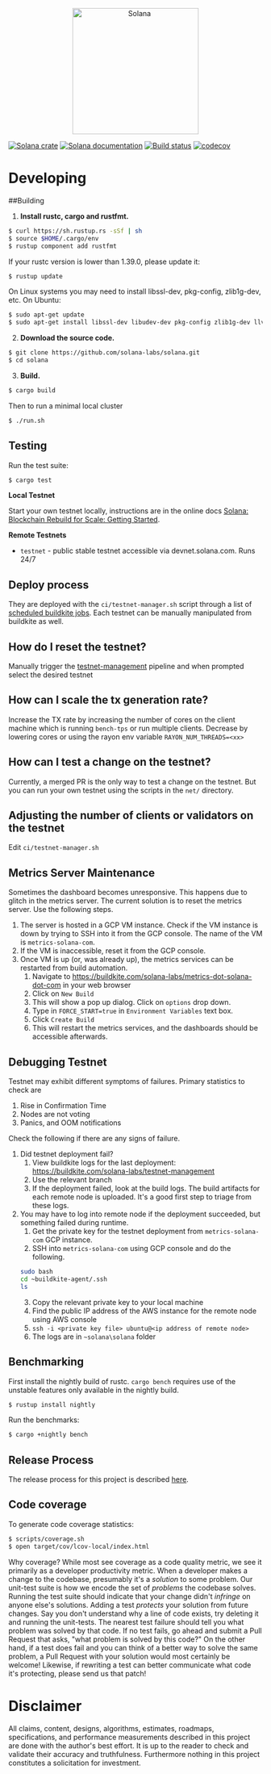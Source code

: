 <p align="center">
  <a href="https://solana.com">
    <img alt="Solana" src="https://i.imgur.com/OMnvVEz.png" width="250" />
  </a>
</p>

[![Solana crate](https://img.shields.io/crates/v/solana-core.svg)](https://crates.io/crates/solana-core)
[![Solana documentation](https://docs.rs/solana-core/badge.svg)](https://docs.rs/solana-core)
[![Build status](https://badge.buildkite.com/8cc350de251d61483db98bdfc895b9ea0ac8ffa4a32ee850ed.svg?branch=master)](https://buildkite.com/solana-labs/solana/builds?branch=master)
[![codecov](https://codecov.io/gh/solana-labs/solana/branch/master/graph/badge.svg)](https://codecov.io/gh/solana-labs/solana)

# Developing

##Building

1. **Install rustc, cargo and rustfmt.**

```bash
$ curl https://sh.rustup.rs -sSf | sh
$ source $HOME/.cargo/env
$ rustup component add rustfmt
```

If your rustc version is lower than 1.39.0, please update it:

```bash
$ rustup update
```

On Linux systems you may need to install libssl-dev, pkg-config, zlib1g-dev, etc.  On Ubuntu:

```bash
$ sudo apt-get update
$ sudo apt-get install libssl-dev libudev-dev pkg-config zlib1g-dev llvm clang
```

2. **Download the source code.**

```bash
$ git clone https://github.com/solana-labs/solana.git
$ cd solana
```

3. **Build.**

```bash
$ cargo build
```

Then to run a minimal local cluster
```bash
$ ./run.sh
```

## Testing

Run the test suite:

```bash
$ cargo test
```

**Local Testnet**

Start your own testnet locally, instructions are in the online docs [Solana: Blockchain Rebuild for Scale: Getting Started](https://docs.solana.com/building-from-source).

**Remote Testnets**

* `testnet` - public stable testnet accessible via devnet.solana.com. Runs 24/7


## Deploy process

They are deployed with the `ci/testnet-manager.sh` script through a list of [scheduled
buildkite jobs](https://buildkite.com/solana-labs/testnet-management/settings/schedules).
Each testnet can be manually manipulated from buildkite as well.

## How do I reset the testnet?
Manually trigger the [testnet-management](https://buildkite.com/solana-labs/testnet-management) pipeline
and when prompted select the desired testnet

## How can I scale the tx generation rate?

Increase the TX rate by increasing the number of cores on the client machine which is running
`bench-tps` or run multiple clients. Decrease by lowering cores or using the rayon env
variable `RAYON_NUM_THREADS=<xx>`

## How can I test a change on the testnet?

Currently, a merged PR is the only way to test a change on the testnet.  But you
can run your own testnet using the scripts in the `net/` directory.

## Adjusting the number of clients or validators on the testnet
Edit `ci/testnet-manager.sh`


## Metrics Server Maintenance
Sometimes the dashboard becomes unresponsive. This happens due to glitch in the metrics server.
The current solution is to reset the metrics server. Use the following steps.

1. The server is hosted in a GCP VM instance. Check if the VM instance is down by trying to SSH
 into it from the GCP console. The name of the VM is ```metrics-solana-com```.
2. If the VM is inaccessible, reset it from the GCP console.
3. Once VM is up (or, was already up), the metrics services can be restarted from build automation.
    1. Navigate to https://buildkite.com/solana-labs/metrics-dot-solana-dot-com in your web browser
    2. Click on ```New Build```
    3. This will show a pop up dialog. Click on ```options``` drop down.
    4. Type in ```FORCE_START=true``` in ```Environment Variables``` text box.
    5. Click ```Create Build```
    6. This will restart the metrics services, and the dashboards should be accessible afterwards.

## Debugging Testnet
Testnet may exhibit different symptoms of failures. Primary statistics to check are
1. Rise in Confirmation Time
2. Nodes are not voting
3. Panics, and OOM notifications

Check the following if there are any signs of failure.
1. Did testnet deployment fail?
    1. View buildkite logs for the last deployment: https://buildkite.com/solana-labs/testnet-management
    2. Use the relevant branch
    3. If the deployment failed, look at the build logs. The build artifacts for each remote node is uploaded.
       It's a good first step to triage from these logs.
2. You may have to log into remote node if the deployment succeeded, but something failed during runtime.
    1. Get the private key for the testnet deployment from ```metrics-solana-com``` GCP instance.
    2. SSH into ```metrics-solana-com``` using GCP console and do the following.
    ```bash
    sudo bash
    cd ~buildkite-agent/.ssh
    ls
    ```
    3. Copy the relevant private key to your local machine
    4. Find the public IP address of the AWS instance for the remote node using AWS console
    5. ```ssh -i <private key file> ubuntu@<ip address of remote node>```
    6. The logs are in ```~solana\solana``` folder


Benchmarking
---

First install the nightly build of rustc. `cargo bench` requires use of the
unstable features only available in the nightly build.

```bash
$ rustup install nightly
```

Run the benchmarks:

```bash
$ cargo +nightly bench
```

Release Process
---
The release process for this project is described [here](RELEASE.md).


Code coverage
---

To generate code coverage statistics:

```bash
$ scripts/coverage.sh
$ open target/cov/lcov-local/index.html
```


Why coverage? While most see coverage as a code quality metric, we see it primarily as a developer
productivity metric. When a developer makes a change to the codebase, presumably it's a *solution* to
some problem.  Our unit-test suite is how we encode the set of *problems* the codebase solves. Running
the test suite should indicate that your change didn't *infringe* on anyone else's solutions. Adding a
test *protects* your solution from future changes. Say you don't understand why a line of code exists,
try deleting it and running the unit-tests. The nearest test failure should tell you what problem
was solved by that code. If no test fails, go ahead and submit a Pull Request that asks, "what
problem is solved by this code?" On the other hand, if a test does fail and you can think of a
better way to solve the same problem, a Pull Request with your solution would most certainly be
welcome! Likewise, if rewriting a test can better communicate what code it's protecting, please
send us that patch!

Disclaimer
===

All claims, content, designs, algorithms, estimates, roadmaps, specifications, and performance measurements described in this project are done with the author's best effort.  It is up to the reader to check and validate their accuracy and truthfulness.  Furthermore nothing in this project constitutes a solicitation for investment.
